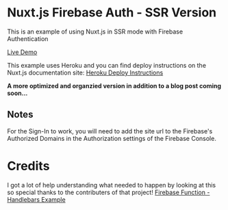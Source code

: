 # Nuxt.js Firebase Auth - SSR Version
This is an example of using Nuxt.js in SSR mode with Firebase Authentication

[Live Demo](https://nuxt-firebase-auth.now.sh)

This example uses Heroku and you can find deploy instructions on the Nuxt.js documentation site:
[Heroku Deploy Instructions](https://nuxtjs.org/faq/heroku-deployment/)

**A more optimized and organzied version in addition to a blog post coming soon...**


## Notes
For the Sign-In to work, you will need to add the site url to the Firebase's Authorized Domains in the Authorization settings of the Firebase Console.

# Credits
I got a lot of help understanding what needed to happen by looking at this  so special thanks to the contributers of that project!
<a href="https://github.com/firebase/functions-samples/tree/master/template-handlebars" target="_blank">Firebase Function - Handlebars Example</a>
